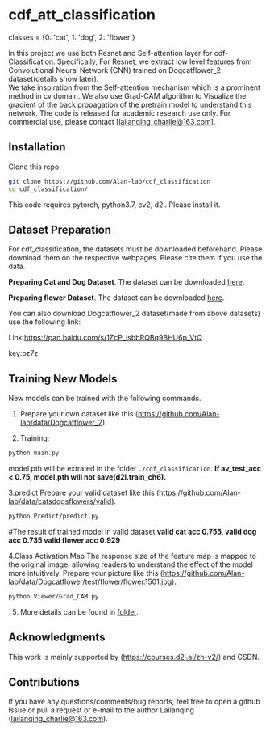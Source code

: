 # cdf_att_classification
classes = {0: 'cat', 1: 'dog', 2: 'flower'}

In this project we use both Resnet and Self-attention layer for cdf-Classification.
Specifically, For Resnet, we extract low level features from Convolutional Neural Network (CNN) trained on Dogcatflower_2 dataset(details show later).  
We take inspiration from the Self-attention mechanism which is a prominent method in cv domain. 
We also use Grad-CAM algorithm to Visualize the gradient of the back propagation of the pretrain model to understand this network.
The code is released for academic research use only. For commercial use, please contact [lailanqing_charlie@163.com].

## Installation

Clone this repo.
```bash
git clone https://github.com/Alan-lab/cdf_classification
cd cdf_classification/
```

This code requires pytorch, python3.7, cv2, d2l. Please install it.


## Dataset Preparation
For cdf_classification, the datasets must be downloaded beforehand. Please download them on the respective webpages.  Please cite them if you use the data. 

**Preparing Cat and Dog Dataset**. The dataset can be downloaded [here](https://www.kaggle.com/tongpython/cat-and-dog). 

**Preparing flower Dataset**. The dataset can be downloaded [here](https://www.kaggle.com/alxmamaev/flowers-recognition). 

You can also download Dogcatflower_2 dataset(made from above datasets) use the following link:

Link:https://pan.baidu.com/s/1ZcP_isbbRQBq9BHU6p_VtQ  

key:oz7z 


## Training New Models
New models can be trained with the following commands.

1. Prepare your own dataset like this (https://github.com/Alan-lab/data/Dogcatflower_2).

2. Training:
```bash
python main.py
```
model.pth will be extrated in the folder `./cdf_classification`. 
**If av_test_acc < 0.75, model.pth will not save(d2l.train_ch6).**

3.predict
Prepare your valid dataset like this (https://github.com/Alan-lab/data/catsdogsflowers/valid).
```bash
python Predict/predict.py
```

#The result of trained model in valid dataset
**valid cat acc 0.755, valid dog acc 0.735 valid flower acc 0.929**

4.Class Activation Map
The response size of the feature map is mapped to the original image, allowing readers to understand the effect of the model more intuitively.
Prepare your picture like this (https://github.com/Alan-lab/data/Dogcatflower/test/flower/flower.1501.jpg).
```bash
python Viewer/Grad_CAM.py
```

5. More details can be found in [folder](https://github.com/Alan-lab/cdf_classification).

## Acknowledgments
This work is mainly supported by (https://courses.d2l.ai/zh-v2/) and CSDN.

## Contributions
If you have any questions/comments/bug reports, feel free to open a github issue or pull a request or e-mail to the author Lailanqing ([lailanqing_charlie@163.com](lailanqing_charlie@163.com)).
